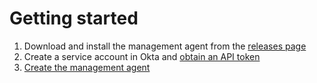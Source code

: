 # Getting started

1. Download and install the management agent from the [releases page](https://github.com/lithnet/okta-managementagent/releases)
2. Create a service account in Okta and [obtain an API token](https://developer.okta.com/docs/api/getting\_started/getting\_a\_token)
3. [Create the management agent](create-the-management-agent.md)
